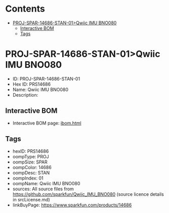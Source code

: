 



Contents
========

* [PROJ-SPAR-14686-STAN-01>Qwiic IMU BNO080](#proj-spar-14686-stan-01qwiic-imu-bno080)
	* [Interactive BOM](#interactive-bom)
	* [Tags](#tags)

# PROJ-SPAR-14686-STAN-01>Qwiic IMU BNO080

- ID: PROJ-SPAR-14686-STAN-01
- Hex ID: PRS14686
- Name: Qwiic IMU BNO080
- Description: 

## Interactive BOM

- Interactive BOM page: [ibom.html](kicad/bom/ibom.html)

## Tags

- hexID: PRS14686
- oompType: PROJ
- oompSize: SPAR
- oompColor: 14686
- oompDesc: STAN
- oompIndex: 01
- oompName: Qwiic IMU BNO080
- sources: All source files from https://github.com/sparkfun/Qwiic_IMU_BNO080 (source licence details in srcLicense.md)
- linkBuyPage: https://www.sparkfun.com/products/14686
